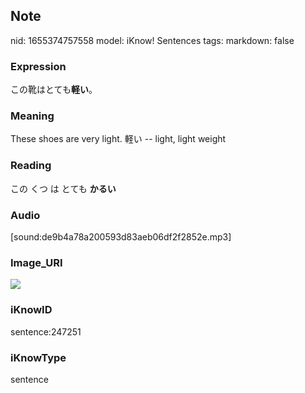 ## Note
nid: 1655374757558
model: iKnow! Sentences
tags: 
markdown: false

### Expression
この靴はとても<b>軽い</b>。

### Meaning
These shoes are very light.
軽い -- light, light weight

### Reading
この くつ は とても <b>かるい</b>

### Audio
[sound:de9b4a78a200593d83aeb06df2f2852e.mp3]

### Image_URI
<img src="0d25740ac7fdeff4da576d321d80b5ea.jpg">

### iKnowID
sentence:247251

### iKnowType
sentence
